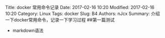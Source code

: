 Title: docker 常用命令记录
Date: 2017-02-16 10:20
Modified: 2017-02-16 10:20
Category: Linux
Tags: docker
Slug: B4
Authors: nJcx
Summary: 介绍一下docker常用命令，记录一下学习过程
##第一篇测试
- markdown语法
